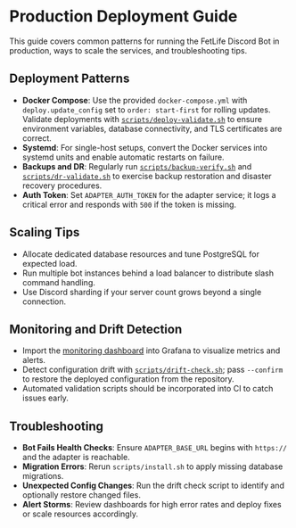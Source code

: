 # Production Deployment Guide

This guide covers common patterns for running the FetLife Discord Bot in production, ways to scale the services, and troubleshooting tips.

## Deployment Patterns
- **Docker Compose**: Use the provided `docker-compose.yml` with `deploy.update_config` set to `order: start-first` for rolling updates. Validate deployments with [`scripts/deploy-validate.sh`](../scripts/deploy-validate.sh) to ensure environment variables, database connectivity, and TLS certificates are correct.
- **Systemd**: For single-host setups, convert the Docker services into systemd units and enable automatic restarts on failure.
- **Backups and DR**: Regularly run [`scripts/backup-verify.sh`](../scripts/backup-verify.sh) and [`scripts/dr-validate.sh`](../scripts/dr-validate.sh) to exercise backup restoration and disaster recovery procedures.
- **Auth Token**: Set `ADAPTER_AUTH_TOKEN` for the adapter service; it logs a critical error and responds with `500` if the token is missing.

## Scaling Tips
- Allocate dedicated database resources and tune PostgreSQL for expected load.
- Run multiple bot instances behind a load balancer to distribute slash command handling.
- Use Discord sharding if your server count grows beyond a single connection.

## Monitoring and Drift Detection
- Import the [monitoring dashboard](monitoring/dashboard.json) into Grafana to visualize metrics and alerts.
- Detect configuration drift with [`scripts/drift-check.sh`](../scripts/drift-check.sh); pass `--confirm` to restore the deployed configuration from the repository.
- Automated validation scripts should be incorporated into CI to catch issues early.

## Troubleshooting
- **Bot Fails Health Checks**: Ensure `ADAPTER_BASE_URL` begins with `https://` and the adapter is reachable.
- **Migration Errors**: Rerun `scripts/install.sh` to apply missing database migrations.
- **Unexpected Config Changes**: Run the drift check script to identify and optionally restore changed files.
- **Alert Storms**: Review dashboards for high error rates and deploy fixes or scale resources accordingly.
